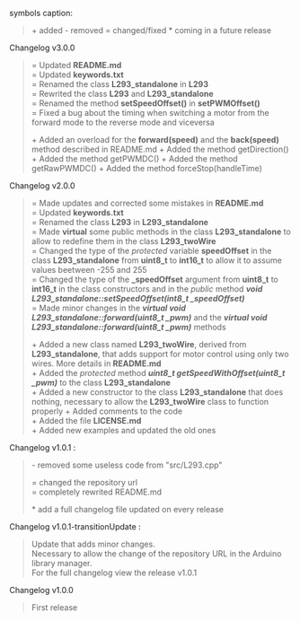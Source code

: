 symbols caption:
> \+ added
> \- removed
> = changed/fixed
> \* coming in a future release

Changelog v3.0.0

> = Updated **README.md**  
> = Updated **keywords.txt**  
> = Renamed the class **L293\_standalone** in **L293**  
> = Rewrited the class **L293** and **L293\_standalone**  
> = Renamed the method **setSpeedOffset()** in **setPWMOffset()**  
> = Fixed a bug about the timing when switching a motor from the forward mode to the reverse mode and viceversa
> 
> \+ Added an overload for the **forward(speed)** and the **back(speed)** method described in README.md
> \+ Added the method getDirection()
> \+ Added the method getPWMDC()
> \+ Added the method getRawPWMDC()
> \+ Added the method forceStop(handleTime)

Changelog v2.0.0

> = Made updates and corrected some mistakes in **README.md**  
> = Updated **keywords.txt**  
> = Renamed the class **L293** in **L293\_standalone**  
> = Made **virtual** some public methods in the class **L293\_standalone** to allow to redefine them in the class **L293\_twoWire**  
> = Changed the type of the *protected* variable **speedOffset** in the class **L293\_standalone** from **uint8_t** to **int16_t** to allow it to assume values beetween -255 and 255  
> = Changed the type of the **_speedOffset** argument from **uint8_t** to **int16_t** in the class constructors and in the *public* method ***void L293_standalone::setSpeedOffset(int8_t _speedOffset)***  
> = Made minor changes in the ***virtual void L293\_standalone::forward(uint8_t _pwm)*** and the ***virtual void L293\_standalone::forward(uint8_t _pwm)*** methods  
>  
> \+ Added a new class named **L293\_twoWire**, derived from **L293\_standalone**, that adds support for motor control using only two wires. More details in **README.md**  
> \+ Added the *protected* method ***uint8_t getSpeedWithOffset(uint8_t _pwm)*** to the class **L293\_standalone**  
> \+ Added a new constructor to the class **L293\_standalone** that does nothing, necessary to allow the **L293\_twoWire** class to function properly
> \+ Added comments to the code  
> \+ Added the file **LICENSE.md**  
> \+ Added new examples and updated the old ones  

Changelog v1.0.1 :

> \- removed some useless code from "src/L293.cpp"  
>  
> = changed the repository url  
> = completely rewrited README.md  
>  
> \* add a full changelog file updated on every release  

Changelog v1.0.1-transitionUpdate :

> Update that adds minor changes.  
> Necessary to allow the change of the repository URL in the Arduino library manager.  
> For the full changelog view the release v1.0.1  

Changelog v1.0.0

> First release
